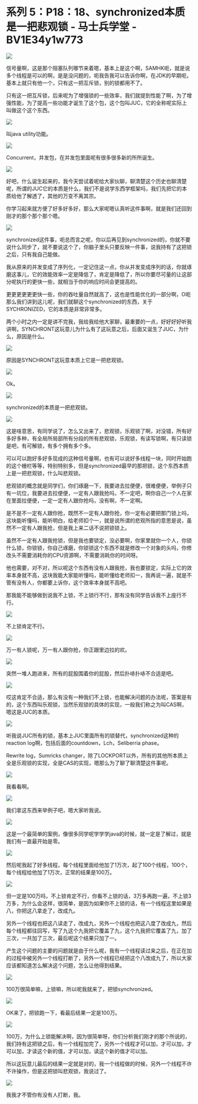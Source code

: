 # 系列 5：P18：18、synchronized本质是一把悲观锁 - 马士兵学堂 - BV1E34y1w773

![](img/37cae59373b573c05b3e1186a5dab85a_0.png)

信号量啊，这是那个阻塞队列哪节来着嗯，基本上是这个啊，SAMHK呃，就是说多个线程是可以的啊，是是没问题的，呃我告我可以告诉你啊，在JDK的早期呃，基本上就只有他一个，只有这一把互斥锁，别的锁都用不了。

只有这一把互斥锁，后来呢为了增强锁的一些效率，我们就提到性能了啊，为了增强性能，为了提高一些功能才诞生了这个包，这个包叫JUC，它的全称呢实际上叫做这个这个东西。



![](img/37cae59373b573c05b3e1186a5dab85a_2.png)

叫java utility功能。

![](img/37cae59373b573c05b3e1186a5dab85a_4.png)

Concurrent，并发包，在并发包里面呢有很多很多新的所所诞生。

![](img/37cae59373b573c05b3e1186a5dab85a_6.png)

好吧，什么诞生起来的，我今天尝试着呢给大家伙聊，聊清楚这个历史也聊清楚呢，所谓的JUC它的本质是什么，我们不是说学东西学框架吗，我们先把它的本质给他了解透了，其他的万变不离其宗。

你学习起来就方便了好多好多好，那么大家呢嗯认真听这件事啊，就是我们还回到刚才的那个那个那个嗯。

![](img/37cae59373b573c05b3e1186a5dab85a_8.png)

synchronized这件事，呃总而言之呢，你以后再见到synchronized的，你就不要说什么同步了，就不要说这个了，你脑子里头只要反映一件事，说我持有了这把锁之后，只有我自己能做。

我从原来的并发变成了序列化，一定记住这一点，你从并发变成序列的话，你就琢磨这事儿，它的效能效率一定是降低了，肯定是降低了，所以你要尽可量的让这部分呢执行的更快一些，就相当于你的响应时间会更提高的。

更更更更更更快一些，你的吞吐量自然就高了，这也是性能优化的一部分啊，O呃那么我们讲到这儿呢，我们就聊这个synchronized的东西，关于SYCHRONIZED，它的本质是非常非常多。

两个小时之内一定是讲不完我，我给我给他大家聊，最重要的一点，好好好好听我讲啊，SYNCHRONT这玩意儿为什么有了这玩意之后，后面又诞生了JUC，为什么，原因是什么。



![](img/37cae59373b573c05b3e1186a5dab85a_10.png)

原因是SYNCHRONT这玩意本质上它是一把悲观锁。

![](img/37cae59373b573c05b3e1186a5dab85a_12.png)

Ok。

![](img/37cae59373b573c05b3e1186a5dab85a_14.png)

synchronized的本质是一把悲观锁。

![](img/37cae59373b573c05b3e1186a5dab85a_16.png)

这是啥意思，有同学说了，怎么又出来了，悲观锁，乐观锁了啊，对没错，所有好多好多种，有全局所局部所有分段的所有悲观锁，乐观锁，有读写锁啊，有只读锁是吧，有可解锁，有多个拥有多个多。

可以可以跑好多好多现成的这种信号量啊，也有可以说好多线程一块，同时开始跑的这个栅栏等等，特别特别多，但是synchronized最早的那把锁，这个东西本质上是一把悲观锁，什么叫悲观锁。

悲观锁的概念就是同学们，你们琢磨一下，我要进去拉便便，很难便便，举例子只有一坑位，我要进去拉便便，一定有人跟我抢吗，不一定吧，啊你自己一个人在家在里面拉便便，一定一定有人跟你抢吗，没有啊，不一定啊。

是不是不一定有人跟你抢，既然不一定有人跟你抢，你一定有必要把那门锁上吗，这块能听懂吗，能听明白，给老师扣个一，就是说所谓的悲观所指的意思是说，虽然不一定有人跟我抢，但是我上来二话不说把锁锁上。

虽然不一定有人跟我抢锁，但是我也要锁定，没必要啊，你家里就你一个人，你锁什么锁，你锁锁，你自己琢磨，你锁锁这个东西不就是修改一个对象的头吗，你修改头不需要消耗你的CPU资源啊，不需要消耗你的时间呀。

他也需要，对不对，所以呢这个东西有没有人跟我抢，我也要锁定，实际上它的效率本身就不高，这块我能大家能听懂吗，能听懂给老师扣一，我再说一遍，就是不管有没有人，你都要上诉你，这个效率本身就不高吧。

那我能不能够做到说我不上锁，不上锁行不行，那有没有同学告诉我不上座行不行。

![](img/37cae59373b573c05b3e1186a5dab85a_18.png)

不上锁肯定不行。

![](img/37cae59373b573c05b3e1186a5dab85a_20.png)

万一有人锁呢，万一有人跟你抢，你正跟里边拉的欢。

![](img/37cae59373b573c05b3e1186a5dab85a_22.png)

突然一堆人跑进来，所有的屁股围着你的屁股，然后扑哧扑哧不合适是吧。

![](img/37cae59373b573c05b3e1186a5dab85a_24.png)

哎这肯定不合适，那么有没有一种我们不上锁，也能解决问题的办法呢，答案是有的，这个东西叫乐观锁，当然乐观锁的具体的实现，一般我们称之为叫CAS啊，嗯这是JUC的本质。



![](img/37cae59373b573c05b3e1186a5dab85a_26.png)

听我说JUC所有的锁，基本上JUC里面所有的锁替代，synchronized这种的reaction log啊，包括后面的countdown，Lch，Seliberria phase。

Rewrite log，Sumricks changer，除了LOCKPORT以外，所有的其他所本质上全是乐观锁的实现，全是CAS的实现，嗯那么为了聊了聊清楚这件事呢。



![](img/37cae59373b573c05b3e1186a5dab85a_28.png)

我看看啊。

![](img/37cae59373b573c05b3e1186a5dab85a_30.png)

我们拿这东西来举例子吧，嗯大家听我说。

![](img/37cae59373b573c05b3e1186a5dab85a_32.png)

这是一个最简单的案例，像很多同学呢学学学java的时候，就一定是了解过，就是我们有一直最开始是零。

![](img/37cae59373b573c05b3e1186a5dab85a_34.png)

然后呢我起了好多线程，每个线程里面给他加了1万次，起了100个线程，100个，每个线程给他加了1万次，正常的结果是100万。



![](img/37cae59373b573c05b3e1186a5dab85a_36.png)

但一定是100万吗，不上锁肯定不行，你看不上锁的话，3万多再跑一遍，不上锁3万多，为什么会这样，很简单，是因为如果你不上锁的话，有一个线程这里如果是八，你把这八拿走了，改成九。

另外一个线程也把这八读走了，改成九，另外一个线程也把这八度了改成九，然后每个线程都往回写，写了九这个九我把它覆盖了九，这个九我把它覆盖了九，加了三次，一共加了三次，最后呢这个结果只加了一。

产生这个问题的主要的问题就是由于什么呢，我有一个线程读过来之后，在正在加的过程中被另外一个线程打断了，另外一个线程已经把这个八改成九了，所以大家应该都知道怎么解决这个问题，怎么让他得到结果。



![](img/37cae59373b573c05b3e1186a5dab85a_38.png)

100万很简单嘛，上锁嘛，所以呢我就来了，把锁synchronized。

![](img/37cae59373b573c05b3e1186a5dab85a_40.png)

OK来了，把锁跑一下，看最后结果一定是100万。

![](img/37cae59373b573c05b3e1186a5dab85a_42.png)

100万，为什么上锁能解决啊，因为很简单呀，你们分析我们刚才的那个所说的，我们持有这把锁之后，有一个线程加完了，另外一个线程才可以加，才可以加，才可以加，才读这个新的值，才可以加，读这个新的值才可以加。

所以这玩意儿最后的结果一定就是对的，我一个线程做的时候，另外一个线程不许不许操作，但是这把锁叫悲观锁，我说过了。



![](img/37cae59373b573c05b3e1186a5dab85a_44.png)

我我才不管你有没有人打断，我。
